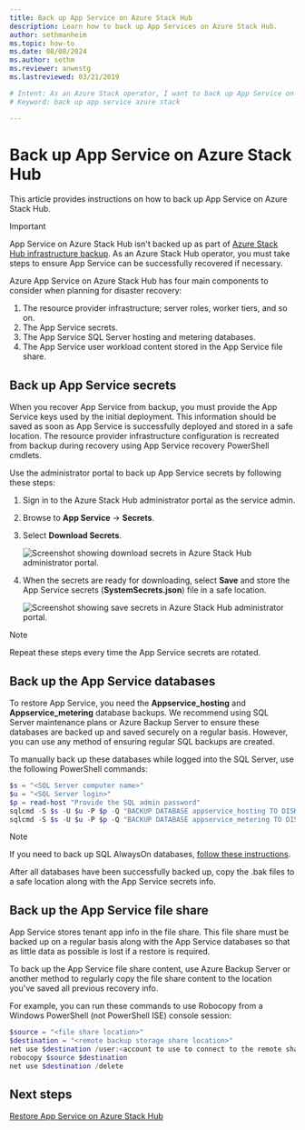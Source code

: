 ```yaml
---
title: Back up App Service on Azure Stack Hub 
description: Learn how to back up App Services on Azure Stack Hub.
author: sethmanheim
ms.topic: how-to
ms.date: 08/08/2024
ms.author: sethm
ms.reviewer: anwestg
ms.lastreviewed: 03/21/2019

# Intent: As an Azure Stack operator, I want to back up App Service on Azure Stack so I don't lose important data.
# Keyword: back up app service azure stack

---
```


# Back up App Service on Azure Stack Hub

This article provides instructions on how to back up App Service on Azure Stack Hub.

> [!IMPORTANT]
> App Service on Azure Stack Hub isn't backed up as part of [Azure Stack Hub infrastructure backup](azure-stack-backup-infrastructure-backup.md). As an Azure Stack Hub operator, you must take steps to ensure App Service can be successfully recovered if necessary.

Azure App Service on Azure Stack Hub has four main components to consider when planning for disaster recovery:

1. The resource provider infrastructure; server roles, worker tiers, and so on.
1. The App Service secrets.
1. The App Service SQL Server hosting and metering databases.
1. The App Service user workload content stored in the App Service file share.

## Back up App Service secrets

When you recover App Service from backup, you must provide the App Service keys used by the initial deployment. This information should be saved as soon as App Service is successfully deployed and stored in a safe location. The resource provider infrastructure configuration is recreated from backup during recovery using App Service recovery PowerShell cmdlets.

Use the administrator portal to back up App Service secrets by following these steps:

1. Sign in to the Azure Stack Hub administrator portal as the service admin.
1. Browse to **App Service** -> **Secrets**.
1. Select **Download Secrets**.

   ![Screenshot showing download secrets in Azure Stack Hub administrator portal.](./media/app-service-back-up/download-secrets.png)

1. When the secrets are ready for downloading, select **Save** and store the App Service secrets (**SystemSecrets.json**) file in a safe location.

   ![Screenshot showing save secrets in Azure Stack Hub administrator portal.](./media/app-service-back-up/save-secrets.png)

> [!NOTE]
> Repeat these steps every time the App Service secrets are rotated.

## Back up the App Service databases

To restore App Service, you need the **Appservice_hosting** and **Appservice_metering** database backups. We recommend using SQL Server maintenance plans or Azure Backup Server to ensure these databases are backed up and saved securely on a regular basis. However, you can use any method of ensuring regular SQL backups are created.

To manually back up these databases while logged into the SQL Server, use the following PowerShell commands:

  ```powershell
  $s = "<SQL Server computer name>"
  $u = "<SQL Server login>" 
  $p = read-host "Provide the SQL admin password"
  sqlcmd -S $s -U $u -P $p -Q "BACKUP DATABASE appservice_hosting TO DISK = '<path>\hosting.bak'"
  sqlcmd -S $s -U $u -P $p -Q "BACKUP DATABASE appservice_metering TO DISK = '<path>\metering.bak'"
  ```

> [!NOTE]
> If you need to back up SQL AlwaysOn databases, [follow these instructions](/sql/database-engine/availability-groups/windows/configure-backup-on-availability-replicas-sql-server?view=sql-server-2017&preserve-view=true).

After all databases have been successfully backed up, copy the .bak files to a safe location along with the App Service secrets info.

## Back up the App Service file share

App Service stores tenant app info in the file share. This file share must be backed up on a regular basis along with the App Service databases so that as little data as possible is lost if a restore is required.

To back up the App Service file share content, use Azure Backup Server or another method to regularly copy the file share content to the location you've saved all previous recovery info.

For example, you can run these commands to use Robocopy from a Windows PowerShell (not PowerShell ISE) console session:

```powershell
$source = "<file share location>"
$destination = "<remote backup storage share location>"
net use $destination /user:<account to use to connect to the remote share in the format of domain\username> *
robocopy $source $destination
net use $destination /delete
```

## Next steps

[Restore App Service on Azure Stack Hub](app-service-recover.md)
